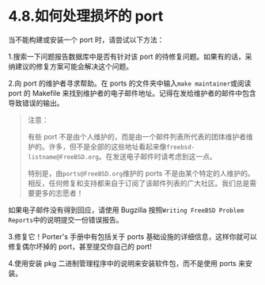# 4.8.如何处理损坏的 port

当不能构建或安装一个 port 时，请尝试以下方法：

1.搜索一下问题报告数据库中是否有针对该 port 的待修复问题。如果有的话，采纳建议的修复方案可能会解决这个问题。

2.向 port 的维护者寻求帮助。在 ports 的文件夹中输入`make maintainer`或阅读 port 的 Makefile 来找到维护者的电子邮件地址。记得在发给维护者的邮件中包含导致错误的输出。

>注意：
>
>有些 port 不是由个人维护的，而是由一个邮件列表所代表的团体维护者维护的。许多，但不是全部的这些地址看起来像`freebsd-listname@FreeBSD.org`。在发送电子邮件时请考虑到这一点。
>
>特别是，由`ports@FreeBSD.org`维护的 ports 不是由某个特定的人维护的。相反，任何修复和支持都来自于订阅了该邮件列表的广大社区。我们总是需要更多的志愿者！

如果电子邮件没有得到回应，请使用 Bugzilla 按照`Writing FreeBSD Problem Reports`中的说明提交一份错误报告。

3.修复它！Porter's 手册中有包括关于 ports 基础设施的详细信息，这样你就可以修复偶尔坏掉的 port，甚至提交你自己的 port!

4.使用安装 pkg 二进制管理程序中的说明来安装软件包，而不是使用 ports 来安装。

